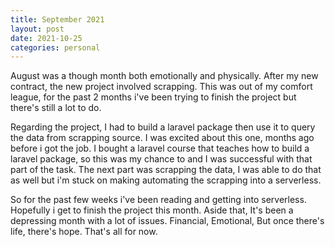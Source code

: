 ```yaml
---
title: September 2021
layout: post
date: 2021-10-25
categories: personal
---
```



August was a though month both emotionally and physically. After my new contract, the new project involved 
scrapping. This was out of my comfort league, for the past 2 months i've been trying to finish the project but there's still a lot to do.

Regarding the project, I had to build a laravel package then use it to query the data from scrapping source. I was excited about this one, months ago before i got the job. I bought a laravel course that teaches how to build a laravel package, so this was my chance to and I was successful with that part of the task. The next part was scrapping the data, I was able to  do that as well but i'm stuck on making automating the scrapping into a serverless.


So for the past few weeks i've been reading and getting into serverless. Hopefully i get to finish the project this month. Aside that, It's been a depressing month with a lot of issues. Financial, Emotional, But once there's life, there's hope. That's all for now.